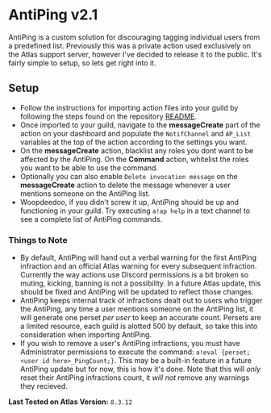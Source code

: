 # AntiPing v2.1
AntiPing is a custom solution for discouraging tagging individual users from a predefined list. Previously this was a private action used exclusively on the Atlas support server, however I've decided to release it to the public. It's fairly simple to setup, so lets get right into it.

## Setup
* Follow the instructions for importing action files into your guild by following the steps found on the repository [README](https://github.com/doddsy/atlas-custom-actions/blob/master/README.md).
* Once imported to your guild, navigate to the **messageCreate** part of the action on your dashboard and populate the `NotifChannel` and `AP_List` variables at the top of the action according to the settings you want.
* On the **messageCreate** action, blacklist any roles you dont want to be affected by the AntiPing. On the **Command** action, whitelist the roles you want to be able to use the command.
* Optionally you can also enable `Delete invocation message` on the **messageCreate** action to delete the message whenever a user mentions someone on the AntiPing list.
* Woopdeedoo, if you didn't screw it up, AntiPing should be up and functioning in your guild. Try executing `a!ap help` in a text channel to see a complete list of AntiPing commands.

### Things to Note
* By default, AntiPing will hand out a verbal warning for the first AntiPing infraction and an official Atlas warning for every subsequent infraction. Currently the way actions use Discord permissions is a bit broken so muting, kicking, banning is not a possibility. In a future Atlas update, this should be fixed and AntiPing will be updated to reflect those changes.
* AntiPing keeps internal track of infractions dealt out to users who trigger the AntiPing, any time a user mentions someone on the AntiPing list, it will generate one perset *per user* to keep an accurate count. Persets are a limited resource, each guild is alotted 500 by default, so take this into consideration when importing AntiPing.
* If you wish to remove a user's AntiPing infractions, you must have Administrator permissions to execute the command: `a!eval {perset;<user id here>_PingCount;}`. This may be a built-in feature in a future AntiPing update but for now, this is how it's done. Note that this will *only* reset their AntiPing infractions count, it *will not* remove any warnings they recieved.

**Last Tested on Atlas Version:**
`8.3.12`
